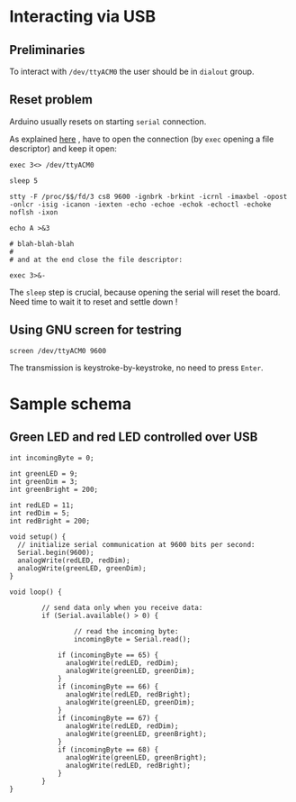 
Interacting via USB
===================

Preliminaries
-------------

To interact with `/dev/ttyACM0` the user should be in `dialout` group.

Reset problem
-------------

Arduino usually resets on starting `serial` connection. 

As explained [here](https://stackoverflow.com/questions/3918032/bash-serial-i-o-and-arduino) , have to open the connection 
(by `exec` opening a file descriptor) and keep it open:

    exec 3<> /dev/ttyACM0

    sleep 5

    stty -F /proc/$$/fd/3 cs8 9600 -ignbrk -brkint -icrnl -imaxbel -opost -onlcr -isig -icanon -iexten -echo -echoe -echok -echoctl -echoke noflsh -ixon

    echo A >&3

    # blah-blah-blah
    #
    # and at the end close the file descriptor:

    exec 3>&-

The `sleep` step is crucial, because opening the serial will reset the board. Need time to wait it to reset and settle down !

Using GNU screen for testring
-----------------------------

    screen /dev/ttyACM0 9600

The transmission is keystroke-by-keystroke, no need to press `Enter`.

Sample schema
=============

Green LED and red LED controlled over USB
-----------------------------------------

    int incomingByte = 0;

    int greenLED = 9;
    int greenDim = 3;
    int greenBright = 200;

    int redLED = 11;
    int redDim = 5;
    int redBright = 200;

    void setup() {
      // initialize serial communication at 9600 bits per second:
      Serial.begin(9600);
      analogWrite(redLED, redDim);
      analogWrite(greenLED, greenDim);
    }

    void loop() {

            // send data only when you receive data:
            if (Serial.available() > 0) {

                    // read the incoming byte:
                    incomingByte = Serial.read();

                if (incomingByte == 65) {
                  analogWrite(redLED, redDim);
                  analogWrite(greenLED, greenDim);
                }
                if (incomingByte == 66) {
                  analogWrite(redLED, redBright);
                  analogWrite(greenLED, greenDim);
                }
                if (incomingByte == 67) {
                  analogWrite(redLED, redDim);
                  analogWrite(greenLED, greenBright);
                }
                if (incomingByte == 68) {
                  analogWrite(greenLED, greenBright);
                  analogWrite(redLED, redBright);
                }
            }
    }
